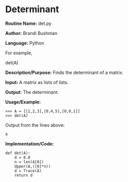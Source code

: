# Determinant

**Routine Name:**           det.py

**Author:** Brandi Bushman

**Language:** Python

For example,

  det(A)


**Description/Purpose:**  Finds the determinant of a matrix. 

**Input:** A matrix as lists of lists.

**Output:** The determinant. 

**Usage/Example:**
~~~
>>> A = [[1,2,3],[0,4,5],[0,0,1]]
>>> det(A)
~~~      
Output from the lines above:
~~~
4
~~~

**Implementation/Code:**
 
~~~
def det(A):
    d = 0.0
    n = len(A[0])
    Upper(A,([0]*n))
    d = Trace(A)
    return d
~~~

